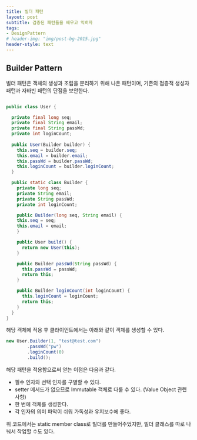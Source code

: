 ```yaml
---
title: 빌더 패턴
layout: post
subtitle: 검증된 패턴들을 배우고 익히자
tags:
- DesignPattern
# header-img: "img/post-bg-2015.jpg"
header-style: text
---
```


## Builder Pattern

빌더 패턴은 객체의 생성과 조립을 분리하기 위해 나온 패턴이며, 기존의 점층적 생성자 패턴과 자바빈 패턴의 단점을 보안한다.


```java

public class User {

  private final long seq;
  private final String email;
  private final String passWd;
  private int loginCount;
 
  public User(Builder builder) {
    this.seq = builder.seq;
    this.email = builder.email;
    this.passWd = builder.passWd;
    this.loginCount = builder.loginCount;
  }

  public static class Builder {
    private long seq;
    private String email;
    private String passWd;
    private int loginCount;

    public Builder(long seq, String email) {
    this.seq = seq;
    this.email = email;
    }

    public User build() {
      return new User(this);
    }

    public Builder passWd(String passWd) {
      this.passWd = passWd;
      return this;
    }

    public Builder loginCount(int loginCount) {
      this.loginCount = loginCount;
      return this;
    }
  }
}
```

해당 객체에 적용 후 클라이언트에서는 아래와 같이 객체를 생성할 수 있다.

```java 
new User.Builder(1, "test@test.com")
        .passWd("pw")
        .loginCount(0)
        .build();
```


해당 패턴을 적용함으로써 얻는 이점은 다음과 같다.

- 필수 인자와 선택 인자를 구별할 수 있다.
- setter 메서드가 없으므로 Immutable 객체로 다룰 수 있다. (Value Object 관련 사항)
- 한 번에 객체를 생성한다.
- 각 인자의 의미 파악이 쉬워 가독성과 유지보수에 좋다.

위 코드에서는 static member class로 빌더를 만들어주었지만, 빌더 클래스를 따로 나눠서 작업할 수도 있다.
